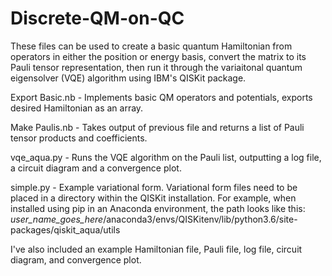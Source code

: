 # Discrete-QM-on-QC
These files can be used to create a basic quantum Hamiltonian from operators in either the position or energy basis, convert the matrix to its Pauli tensor representation, then run it through the variaitonal quantum eigensolver (VQE) algorithm using IBM's QISKit package.

Export Basic.nb - Implements basic QM operators and potentials, exports desired Hamiltonian as an array.

Make Paulis.nb - Takes output of previous file and returns a list of Pauli tensor products and coefficients.

vqe_aqua.py - Runs the VQE algorithm on the Pauli list, outputting a log file, a circuit diagram and a convergence plot.

simple.py - Example variational form. Variational form files need to be placed in a directory within the QISKit installation. For example, when installed using pip in an Anaconda environment, the path looks like this: *user_name_goes_here*/anaconda3/envs/QISKitenv/lib/python3.6/site-packages/qiskit_aqua/utils

I've also included an example Hamiltonian file, Pauli file, log file, circuit diagram, and convergence plot.
